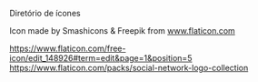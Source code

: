 Diretório de ícones

Icon made by Smashicons & Freepik from www.flaticon.com

https://www.flaticon.com/free-icon/edit_148926#term=edit&page=1&position=5
https://www.flaticon.com/packs/social-network-logo-collection
